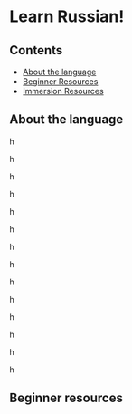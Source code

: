# Learn Russian!

## Contents

- [About the language](#about-the-language)
- [Beginner Resources](#beginner-resources)
- [Immersion Resources](#immersion-resources)

## About the language
h


h

h

h

h

h

h

h

h

h

h

h

h

h

## Beginner resources
